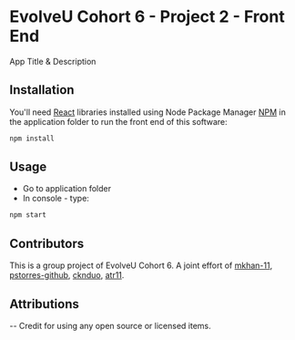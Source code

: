 # EvolveU Cohort 6 - Project 2 - Front End

App Title & Description

## Installation

You'll need [React](https://www.npmjs.com/package/react) libraries installed using Node Package Manager [NPM](https://www.npmjs.com/package/npm/) in the application folder to run the front end of this software:

```zsh
npm install
```

## Usage

- Go to application folder
- In console - type:

```zsh
npm start
```

## Contributors

This is a group project of EvolveU Cohort 6. A joint effort of [mkhan-11](https://github.com/mKhan-11), [pstorres-github](https://github.com/pstorres-github), [cknduo](https://github.com/cknduo), [atr11](https://github.com/atr11).

## Attributions

-- Credit for using any open source or licensed items.
